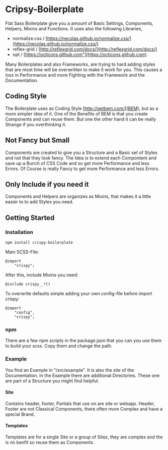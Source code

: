 # Cripsy-Boilerplate

Flat Sass Boilerplate give you a amount of Basic Settings, Components, Helpers,
Mixins and Functions. It uses also the following Libraries,

* normalize.css / [https://necolas.github.io/normalize.css/](https://necolas.github.io/normalize.css/)
* reflex-grid / [http://reflexgrid.com/docs/](http://reflexgrid.com/docs/)
* opt / [https://octicons.github.com"](https://octicons.github.com)

Many Boilerplates and also Frameworks, are trying to hard adding styles that
are most time will be overwritten to make it work for you. This causes a loss in
Performance and more Fighting with the Framework and the Documentation.

## Coding Style

The Boilerplate uses as Coding Style [http://getbem.com/](BEM), but as a more
simpler idea of it. One of the Benefits of BEM is that you create Components and
can reuse them. But one the other hand it can be really Strange if you overthinking it.

## Not Fancy but Small

Components are created to give you a Structure and a Basic set of Styles and
not that they look fancy. The Idea is to extend each Compontent and save up
a Bunch of CSS Code and so get more Performance and less Errors.
Of Course is really Fancy to get more Performance and less Errors.

## Only Include if you need it

Components and Helpers are organizes as Mixins, that makes it a little easier to
to add Styles you need.

## Getting Started
### Installation

```
npm install crispy-boilerplate
```

Main SCSS-File:

```
@import
    "crispy";
```

After this, include Mixins you need:

```
@include crispy__*()
```

To overwrite defaults simple adding your own config-file before import crispy:

```
@import
    "config",
    "crispy";
```

### npm

There are a few npm scripts in the package.json that you can you use them to build
your scss. Copy them and change the path. 

### Example

You find an Example in "/src/example". It is also the site of the Documentation.
In the Example there are additional Directories. These one are part of a Structure
you might find helpful.

#### Site

Contains header, footer, Partials that use on are site or webapp. Header, Footer are
not Classical Components, there often more Complex and have a special Brand.

#### Templates

Templates are for a single Site or a group of Sites, they are complex and the is
no benfit so reuse them as Components.
